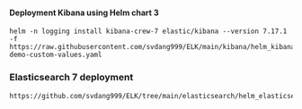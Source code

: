 #### Deployment Kibana using Helm chart 3
```
helm -n logging install kibana-crew-7 elastic/kibana --version 7.17.1 -f https://raw.githubusercontent.com/svdang999/ELK/main/kibana/helm_kibana_7.17.1/crew-demo-custom-values.yaml
```

### Elasticsearch 7 deployment
```
https://github.com/svdang999/ELK/tree/main/elasticsearch/helm_elasticsearch_7.17.1
```
